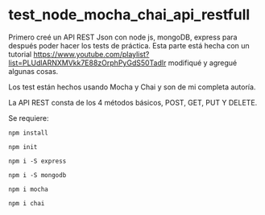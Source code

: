 # test_node_mocha_chai_api_restfull

Primero creé un API REST Json con node js, mongoDB, express para después poder hacer los tests de práctica. Esta parte está hecha 
con un tutorial https://www.youtube.com/playlist?list=PLUdlARNXMVkk7E88zOrphPyGdS50Tadlr modifiqué y agregué algunas cosas.

Los test están hechos usando Mocha y Chai y son de mi completa autoría.

La API REST consta de los 4 métodos básicos, POST, GET, PUT Y DELETE.

Se requiere:

    npm install

    npm init

    npm i -S express

    npm i -S mongodb

    npm i mocha

    npm i chai

